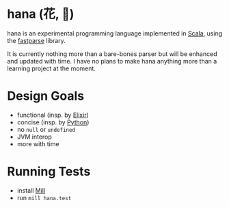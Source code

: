 # hana (花, 💐)
hana is an experimental programming language implemented in [Scala](https://scala-lang.org),
using the [fastparse](https://github.com/com-lihaoyi/fastparse) library.

It is currently nothing more than a bare-bones parser but will be enhanced and updated with time.
I have no plans to make hana anything more than a learning project at the moment.

# Design Goals
* functional (insp. by [Elixir](https://elixir-lang.org))
* concise (insp. by [Python](https://python.org))
* no `null` or `undefined`
* JVM interop
* more with time

# Running Tests
* install [Mill](https://github.com/com-lihaoyi/mill)
* run `mill hana.test`